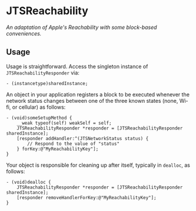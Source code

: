 JTSReachability
===============

*An adaptation of Apple's Reachability with some block-based conveniences.*

## Usage

Usage is straightforward. Access the singleton instance of `JTSReachabilityResponder` via:

```objc
- (instancetype)sharedInstance;
```

An object in your application registers a block to be executed whenever the network status changes between one of the three known states (none, Wi-fi, or cellular) as follows:

```objc
- (void)someSetupMethod {
    __weak typeof(self) weakSelf = self;
    JTSReachabilityResponder *responder = [JTSReachabilityResponder sharedInstance];
    [responder addHandler:^(JTSNetworkStatus status) {
        // Respond to the value of "status"
    } forKey:@"MyReachabilityKey"];
} 
```

Your object is responsible for cleaning up after itself, typically in `dealloc`, as follows:

```objc
- (void)dealloc {
    JTSReachabilityResponder *responder = [JTSReachabilityResponder sharedInstance];
    [responder removeHandlerForKey:@"MyReachabilityKey"];
}
```
